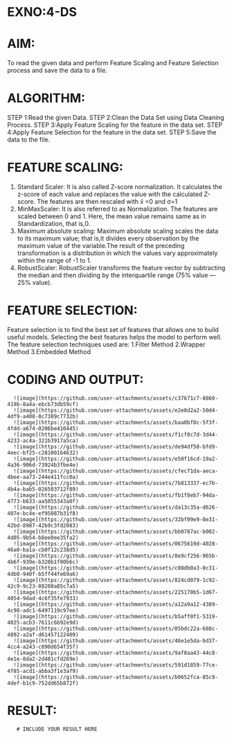 # EXNO:4-DS
# AIM:
To read the given data and perform Feature Scaling and Feature Selection process and save the
data to a file.

# ALGORITHM:
STEP 1:Read the given Data.
STEP 2:Clean the Data Set using Data Cleaning Process.
STEP 3:Apply Feature Scaling for the feature in the data set.
STEP 4:Apply Feature Selection for the feature in the data set.
STEP 5:Save the data to the file.

# FEATURE SCALING:
1. Standard Scaler: It is also called Z-score normalization. It calculates the z-score of each value and replaces the value with the calculated Z-score. The features are then rescaled with x̄ =0 and σ=1
2. MinMaxScaler: It is also referred to as Normalization. The features are scaled between 0 and 1. Here, the mean value remains same as in Standardization, that is,0.
3. Maximum absolute scaling: Maximum absolute scaling scales the data to its maximum value; that is,it divides every observation by the maximum value of the variable.The result of the preceding transformation is a distribution in which the values vary approximately within the range of -1 to 1.
4. RobustScaler: RobustScaler transforms the feature vector by subtracting the median and then dividing by the interquartile range (75% value — 25% value).

# FEATURE SELECTION:
Feature selection is to find the best set of features that allows one to build useful models. Selecting the best features helps the model to perform well.
The feature selection techniques used are:
1.Filter Method
2.Wrapper Method
3.Embedded Method

# CODING AND OUTPUT:
      ![image](https://github.com/user-attachments/assets/c37671c7-8860-419b-8a4a-ebcb73db59cf)
      ![image](https://github.com/user-attachments/assets/e2e8d2a2-50d4-4df9-a408-8c7389c7732b)
      ![image](https://github.com/user-attachments/assets/baa0bf8c-5f3f-4fdd-a674-0206be410445)
      ![image](https://github.com/user-attachments/assets/f1cf8c7d-3d44-4233-ac4a-321b3917a5ca)
      ![image](https://github.com/user-attachments/assets/de94df50-bfd9-4eec-bf25-c28100164632)
      ![image](https://github.com/user-attachments/assets/e50f16cd-19a2-4a36-906d-73924b3fbe4e)
      ![image](https://github.com/user-attachments/assets/cfec71da-aeca-4bee-aa73-244e411fcc0a)
      ![image](https://github.com/user-attachments/assets/7b813337-ec7b-4b4a-bab5-026503712f89)
      ![image](https://github.com/user-attachments/assets/fb1f8eb7-94da-4773-b633-aa5055343a0f)
      ![image](https://github.com/user-attachments/assets/da13c35a-d626-407e-bc4e-ef95087b31f8)
      ![image](https://github.com/user-attachments/assets/32bf09e9-0e31-42bd-8987-42b9c3fd2083)
      ![image](https://github.com/user-attachments/assets/bb0787ac-b002-4d05-9b54-b8ee0ee35fa2)
      ![image](https://github.com/user-attachments/assets/0675619d-4028-46a0-ba1a-cb0f12c238d5)
      ![image](https://github.com/user-attachments/assets/8e9cf256-965b-4b6f-939e-b320b1f00b6c)
      ![image](https://github.com/user-attachments/assets/c08db0a3-0c31-4db0-940f-b5ff44fe69a6)
      ![image](https://github.com/user-attachments/assets/824cd079-1c92-42c9-9c23-80208a85c7a5)
      ![image](https://github.com/user-attachments/assets/225170b5-1d67-4054-9dad-4c6f35fe7933)
      ![image](https://github.com/user-attachments/assets/a12a9a12-4389-4c98-adc1-6497119c97ee)
      ![image](https://github.com/user-attachments/assets/b5aff0f1-5319-4025-acb3-7611c6b92e9d)
      ![image](https://github.com/user-attachments/assets/05bdc22a-688c-4892-a2af-d61457122409)
      ![image](https://github.com/user-attachments/assets/46e1e5da-bd37-4cc4-a243-c090d654f35f)
      ![image](https://github.com/user-attachments/assets/9af8aa43-44c8-4e1e-8da2-2d481cfd269e)
      ![image](https://github.com/user-attachments/assets/591d1859-77ce-4f85-acd1-abba3f1e3af9)
      ![image](https://github.com/user-attachments/assets/b0652fca-85c9-4def-b1c9-752dd65b872f)

# RESULT:
       # INCLUDE YOUR RESULT HERE

